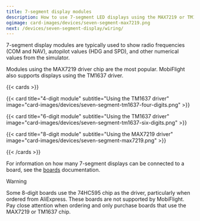```yaml
---
title: 7-segment display modules
description: How to use 7-segment LED displays using the MAX7219 or TM1637 driver with MobiFlight.
ogimage: card-images/devices/seven-segment-max7219.png
next: /devices/seven-segment-display/wiring/
---
```


7-segment display modules are typically used to show radio frequencies (COM and NAV), autopilot values (HDG and SPD), and other numerical values from the simulator.

Modules using the MAX7219 driver chip are the most popular. MobiFlight also supports displays using the TM1637 driver.

{{< cards >}}

{{< card title="4-digit module" subtitle="Using the TM1637 driver" image="card-images/devices/seven-segment-tm1637-four-digits.png" >}}

{{< card title="6-digit module" subtitle="Using the TM1637 driver" image="card-images/devices/seven-segment-tm1637-six-digits.png" >}}

{{< card title="8-digit module" subtitle="Using the MAX7219 driver" image="card-images/devices/seven-segment-max7219.png" >}}

{{< /cards >}}

For information on how many 7-segment displays can be connected to a board, see the [boards](/boards/) documentation.

> [!WARNING]
> Some 8-digit boards use the 74HC595 chip as the driver, particularly when ordered from AliExpress. These boards are not supported by MobiFlight. Pay close attention when ordering and only purchase boards that use the MAX7219 or TM1637 chip.
